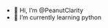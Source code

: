 - 👋 Hi, I’m @PeanutClarity
- 🌱 I’m currently learning python


<!---
PeanutClarity/PeanutClarity is a ✨ special ✨ repository because its `README.md` (this file) appears on your GitHub profile.
You can click the Preview link to take a look at your changes.
--->
